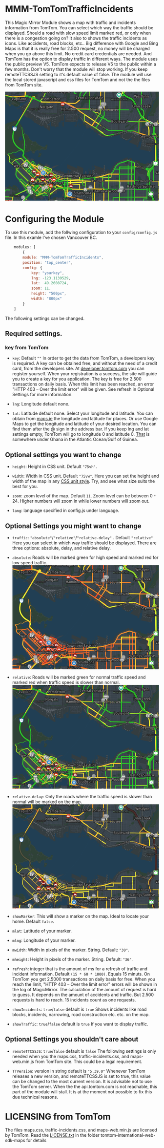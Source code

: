 
# MMM-TomTomTrafficIncidents
This Magic Mirror Module shows a map with traffic and incidents information from TomTom. You can select which way the traffic should be displayed. Should a road with slow speed limit marked red, or only when there is a congestion going on? It also to shows the traffic incidents as icons. Like accidents, road blocks, etc..
Big difference with Google and Bing Maps is that it is really free for 2.500 request, no money will be charged when you go above this limit. No credit card credentials are needed. And TomTom has the option to display traffic in different ways.
The module uses the public preview V5. TomTom expects to release V5 to the public within a few months. Don't worry that the module will stop working.  If you keep remoteTTCSSJS setting to it's default value of false. The module will use the local stored javascript and css files for TomTom and not the the files from TomTom site.

![TomTom Traffic and Incidents](./TrafficRelative.png "Example")


# Configuring the Module
To use this module, add the follwing configuration to your `config/config.js` file. In this examle I've chosen Vancouver BC.
````javascript
	modules: [
		{	
		module: "MMM-TomTomTrafficIncidents",
		position: "top_center",
		config: {
			key: "yourkey",
			lng: -123.1139529,
			lat:  49.2608724,
			zoom: 11,
			height: "500px",
			width: "800px"
		}
	]
````
The following settings can be changed.

## Required settings.
### key from TomTom
- `key`: Default `""`
In order to get the data from TomTom, a developers key is required. A key can be obtained free, and without the need of a credit card, from the developers site. At [developer.tomtom.com](https://developer.tomtom.com) you can register yourself. When your registration is a success, the site will guide you to create a key for you application.
The key is free for 2.500 transactions on daily basis. When this limit has been reached, an error "HTTP 403 – Over the limit error" will be given. See refresh in Optional Settings for more information.

- `lng`: Longitude default none.
- `lat`: Latitude default none.
Select your longitude and latitude. You can obtain from [maps.ie](https://www.maps.ie/coordinates.html) the longitude and latitude for places. Or use Google Maps to get the longitude and latitude of your desired location. You can find them after the @ sign in the address bar. If you keep lng and lat settings empty, TomTom will go to longitude 0 and latitude 0. [That](https://mydrive.tomtom.com/en_us/#mode=search+viewport=0,0,5,0,-0+ver=3) is somewhere under Ghana in the Atlantic Ocean/Gulf of Guinea.

## Optional settings you want to change
- `height`: Height in CSS unit. Default `"75vh"`.
- `width`: Width in CSS unit. Default `"75vw"`.
Here you can set the height and width of the map in any [CSS unit style](https://developer.mozilla.org/en-US/docs/Learn/CSS/Building_blocks/Values_and_units). Try, and see what size suits the best for you.

- `zoom`: zoom level of the map. Default `11`.
Zoom level can be between 0 - 24. Higher numbers will zoom in while lower numbers will zoom out.

- `lang`: language specified in config.js under language.

## Optional Settings you might want to change
- `traffic`: `"absolute"`/`"relative"`/`"relative-delay"` . Default `"relative"`
Here you can select in which way traffic should be displayed. There are three options: absolute, delay, and relative delay.
- `absolute`: Roads will be marked green for high speed and marked red for low speed traffic..
![absolute traffic speed](./TrafficAbsolute.png "Absolute")
- `relative`: Roads will be marked green for normal traffic speed and marked red when traffic speed is slower than normal.
![relative traffic flow](./TrafficRelative.png "Relative")
- `relative-delay`: Only the roads where the traffic speed is slower than normal will be marked on the map.
![only relative delays](./TrafficRelativeDelay.png "Relative Delay")

- `showMarker`: This will show a marker on the map. Ideal to locate your home. Default `false`.
- `mlat`: Latitude of your marker.
- `mlng`: Longitude of your marker.
- `mwidth`: Width in pixels of the marker. String. Default: `"30"`.
- `mheight`: Height in pixels of the marker. String. Default: `"36"`.

- `refresh`: integer that is the amount of ms for a refresh of traffic and incident information. Default `(15 * 60 * 1000)`. Equals 15 minuts.
On TomTom you get 2.5000 transactions on daily basis for free. When you reach the limit, "HTTP 403 – Over the limit error" errors will be shown in the log of MagicMirror.
The calculation of the amount of request is hard to guess. It depends on the amount of accidents and traffic. But 2.500 requests is hard to reach. 15 incidents count as one requests.

- `showIncidents`:  `true`/`false` default is `true`
Shows incidents like road blocks, incidents, narrowing, road construction etc. etc. on the map.
- `showTraffic`: `true`/`false` default is `true`
If you want to display traffic.

## Optional Settings you shouldn't care about
- `remoteTTCSSJS`: `true`/`false` default is `false`
The following settings is only needed when you the  maps.css, traffic-incidents.css, and maps-web.min.js from TomTom site. This could be a legal requirement.

- `TTVersion`: version in string default is `"5.39.0"`
Whenever TomTom releases a new version, and remoteTTCSSJS is set to true, this value can be changed to the most current version. It is advisable not to use the TomTom server. When the the api.tomtom.com is not reachable, this part of the module will stall. It is at the moment not possible to fix this due technical reasons.

# LICENSING from TomTom
The files maps.css, traffic-incidents.css, and maps-web.min.js are licensed by TomTom. Read the [LICENSE.txt](./tomtom-international-web-sdk-maps/LICENSE.txt) in the folder tomtom-international-web-sdk-maps for details
